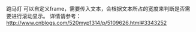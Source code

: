 跑马灯
可以自定义frame，需要传入文本，会根据文本所占的宽度来判断是否需要进行滚动显示。
详情请参考：http://www.cnblogs.com/520myp1314/p/5109626.html#3343252
